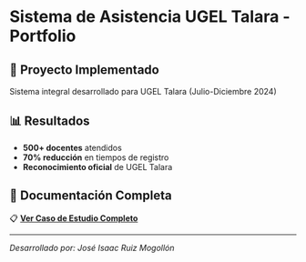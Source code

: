# Sistema de Asistencia UGEL Talara - Portfolio

## 🎯 Proyecto Implementado
Sistema integral desarrollado para UGEL Talara (Julio-Diciembre 2024)

## 📊 Resultados
- **500+ docentes** atendidos
- **70% reducción** en tiempos de registro
- **Reconocimiento oficial** de UGEL Talara

## 📄 Documentación Completa
📋 **[Ver Caso de Estudio Completo](SISTEMA-DE-ASISTENCIA-UGEL-TALARA.pdf)**

---
*Desarrollado por: José Isaac Ruiz Mogollón*
